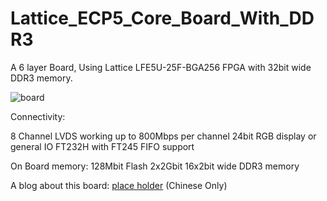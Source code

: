 # Lattice_ECP5_Core_Board_With_DDR3
A 6 layer Board, Using Lattice LFE5U-25F-BGA256 FPGA with 32bit wide DDR3 memory.

![board](https://s2.loli.net/2025/01/27/aZ8YLV5ITdo3WRE.jpg)

Connectivity:

  8 Channel LVDS working up to 800Mbps per channel
  24bit RGB display or general IO
  FT232H with FT245 FIFO support

On Board memory:
  128Mbit Flash
  2x2Gbit 16x2bit wide DDR3 memory

A blog about this board: [place holder]() (Chinese Only)
